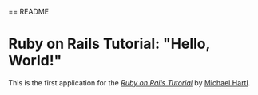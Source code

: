 == README
# Ruby on Rails Tutorial: "Hello, World!"

This is the first application for the 
[*Ruby on Rails Tutorial*](http://www.railstutorial.org/)
by [Michael Hartl](http://www.michaelhartl.com/).